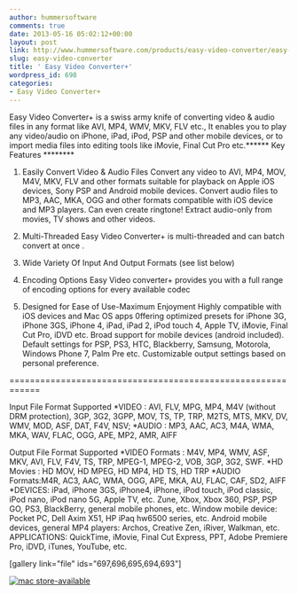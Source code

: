 ```yaml
---
author: hummersoftware
comments: true
date: 2013-05-16 05:02:12+00:00
layout: post
link: http://www.hummersoftware.com/products/easy-video-converter/easy-video-converter
slug: easy-video-converter
title: ' Easy Video Converter+'
wordpress_id: 698
categories:
- Easy Video Converter+
---
```


Easy Video Converter+ is a swiss army knife of converting video & audio files in any format like AVI, MP4, WMV, MKV, FLV etc., It enables you to play any video/audio on iPhone, iPad, iPod, PSP and other mobile devices, or to import media files into editing tools like iMovie, Final Cut Pro etc.****** Key Features ********
1. Easily Convert Video & Audio Files
Convert any video to AVI, MP4, MOV, M4V, MKV, FLV and other formats suitable for playback on Apple iOS devices, Sony PSP and Android mobile devices.
Convert audio files to MP3, AAC, MKA, OGG and other formats compatible with iOS device and MP3 players. Can even create ringtone!
Extract audio-only from movies, TV shows and other videos.

2. Multi-Threaded
Easy Video Converter+ is multi-threaded and can batch convert at once .

3. Wide Variety Of Input And Output Formats (see list below)

4. Encoding Options
Easy Video converter+ provides you with a full range of encoding options for every available codec

5. Designed for Ease of Use-Maximum Enjoyment
Highly compatible with iOS devices and Mac OS apps 0ffering optimized presets for iPhone 3G, iPhone 3GS, iPhone 4, iPad, iPad 2, iPod touch 4, Apple TV, iMovie, Final Cut Pro, iDVD etc.
Broad support for mobile devices (android included). Default settings for PSP, PS3, HTC, Blackberry, Samsung, Motorola, Windows Phone 7, Palm Pre etc.
Customizable output settings based on personal preference.

============================================================

Input File Format Supported
*VIDEO : AVI, FLV, MPG, MP4, M4V (without DRM protection), 3GP, 3G2, 3GPP, MOV, TS, TP, TRP, M2TS, MTS, MKV, DV, WMV, MOD, ASF, DAT, F4V, NSV;
*AUDIO : MP3, AAC, AC3, M4A, WMA, MKA, WAV, FLAC, OGG, APE, MP2, AMR, AIFF

Output File Format Supported
*VIDEO Formats : M4V, MP4, WMV, ASF, MKV, AVI, FLV, F4V, TS, TRP, MPEG-1, MPEG-2, VOB, 3GP, 3G2, SWF.
*HD Movies : HD MOV, HD MPEG, HD MP4, HD TS, HD TRP
*AUDIO Formats:M4R, AC3, AAC, WMA, OGG, APE, MKA, AU, FLAC, CAF, SD2, AIFF
*DEVICES:
iPad, iPhone 3GS, iPhone4, iPhone, iPod touch, iPod classic, iPod nano, iPod nano 5G, Apple TV, etc.
Zune, Xbox, Xbox 360, PSP, PSP GO, PS3, BlackBerry, general mobile phones, etc.
Window mobile device: Pocket PC, Dell Axim X51, HP iPaq hw6500 series, etc.
Android mobile devices, general MP4 players: Archos, Creative Zen, iRiver, Walkman, etc.
APPLICATIONS:
QuickTime, iMovie, Final Cut Express, PPT, Adobe Premiere Pro, iDVD, iTunes, YouTube, etc.

[gallery link="file" ids="697,696,695,694,693"]

[![mac store-available](http://www.hummersoftware.com/wp-content/uploads/2012/12/mas-available.png)](https://itunes.apple.com/us/app/easy-video-converter+/id617473428?ls=1&mt=12)





